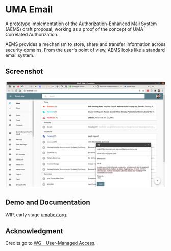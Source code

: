 # UMA Email

A prototype implementation of the Authorization-Enhanced Mail System (AEMS) draft proposal, working as a proof of the concept of UMA Correlated Authorization.

AEMS provides a mechanism to store, share and transfer information across security domains. From the user's point of view, AEMS looks like a standard email system.

## Screenshot

![GUI](./images/gui.png)
## Demo and Documentation

WIP, early stage [umabox.org][1].

## Acknowledgment

Credits go to [WG - User-Managed Access][2].

[1]: https://www.umabox.org
[2]: https://kantarainitiative.org/confluence/display/uma/Home

